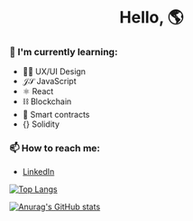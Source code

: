 <h1 align="center">Hello, 🌎</h1>
  
### 🌱 I'm currently learning:

- 👨‍🎨 UX/UI Design
- 𝒥𝒮 JavaScript
- ⚛ React
- ⛓ Blockchain
- 🤝 Smart contracts
- {} Solidity

### 📫 How to reach me:

- [LinkedIn](https://www.linkedin.com/in/marcusluiss/)

[![Top Langs](https://github-readme-stats.vercel.app/api/top-langs/?username=marcusluis)](https://github.com/anuraghazra/github-readme-stats)

[![Anurag's GitHub stats](https://github-readme-stats.vercel.app/api?username=marcusluis&show_icons=true)](https://github.com/anuraghazra/github-readme-stats)
